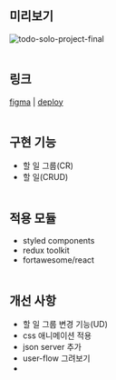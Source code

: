 ## 미리보기

![todo-solo-project-final](https://user-images.githubusercontent.com/111366402/207342482-0db67a6f-4acf-48ef-808a-42bb327e0ad9.gif)
<br/><br/>

## 링크

<u>[figma](https://www.figma.com/file/JbtLhzJFcJWRgtmIVL778H/ToDoApp-final?node-id=0%3A1&t=HvM0PghpplRs6JCc-1)</u> |
<u>[deploy](https://gidoldory.github.io/react-todo-solo-project)</u>
<br/><br/>

## 구현 기능

- 할 일 그룹(CR)
- 할 일(CRUD)
  <br/><br/>

## 적용 모듈

- styled components
- redux toolkit
- fortawesome/react
  <br/><br/>

## 개선 사항

- 할 일 그룹 변경 기능(UD)
- css 애니메이션 적용
- json server 추가
- user-flow 그려보기
- <br/><br/>
